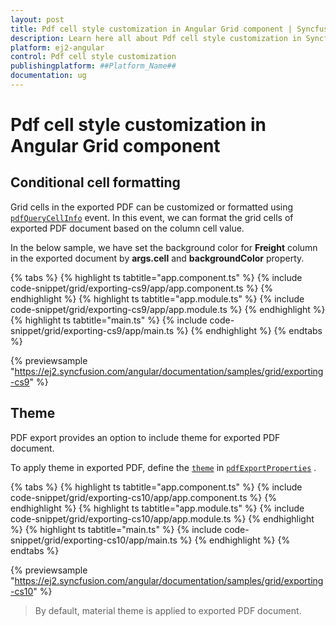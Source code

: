 ```yaml
---
layout: post
title: Pdf cell style customization in Angular Grid component | Syncfusion
description: Learn here all about Pdf cell style customization in Syncfusion ##Platform_Name## Grid component of Syncfusion Essential JS 2 and more.
platform: ej2-angular
control: Pdf cell style customization 
publishingplatform: ##Platform_Name##
documentation: ug
---
```


# Pdf cell style customization in Angular Grid component

## Conditional cell formatting

Grid cells in the exported PDF can be customized or formatted using [`pdfQueryCellInfo`](https://ej2.syncfusion.com/angular/documentation/api/grid/#pdfquerycellinfo) event. In this event, we can format the grid cells of exported PDF document based on the column cell value.

In the below sample, we have set the background color for **Freight** column in the exported document by **args.cell** and **backgroundColor** property.

{% tabs %}
{% highlight ts tabtitle="app.component.ts" %}
{% include code-snippet/grid/exporting-cs9/app/app.component.ts %}
{% endhighlight %}
{% highlight ts tabtitle="app.module.ts" %}
{% include code-snippet/grid/exporting-cs9/app/app.module.ts %}
{% endhighlight %}
{% highlight ts tabtitle="main.ts" %}
{% include code-snippet/grid/exporting-cs9/app/main.ts %}
{% endhighlight %}
{% endtabs %}
  
{% previewsample "https://ej2.syncfusion.com/angular/documentation/samples/grid/exporting-cs9" %}

## Theme

PDF export provides an option to include theme for exported PDF document.

To apply theme in exported PDF, define the [`theme`](https://ej2.syncfusion.com/angular/documentation/api/grid/pdfExportProperties/#theme) in [`pdfExportProperties`](https://ej2.syncfusion.com/angular/documentation/api/grid/pdfExportProperties/) .

{% tabs %}
{% highlight ts tabtitle="app.component.ts" %}
{% include code-snippet/grid/exporting-cs10/app/app.component.ts %}
{% endhighlight %}
{% highlight ts tabtitle="app.module.ts" %}
{% include code-snippet/grid/exporting-cs10/app/app.module.ts %}
{% endhighlight %}
{% highlight ts tabtitle="main.ts" %}
{% include code-snippet/grid/exporting-cs10/app/main.ts %}
{% endhighlight %}
{% endtabs %}
  
{% previewsample "https://ej2.syncfusion.com/angular/documentation/samples/grid/exporting-cs10" %}

> By default, material theme is applied to exported PDF document.